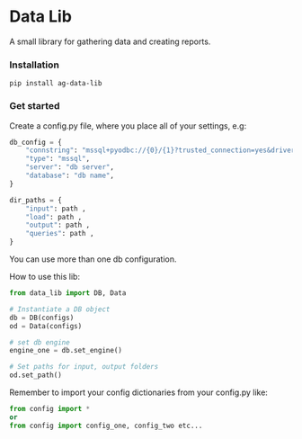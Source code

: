 # Data Lib
A small library for gathering data and creating reports.

### Installation
```
pip install ag-data-lib
```

### Get started
Create a config.py file, where you place all of your settings, e.g:

```Python 
db_config = {
    "connstring": "mssql+pyodbc://{0}/{1}?trusted_connection=yes&driver=ODBC+Driver+17+for+SQL+Server",
    "type": "mssql",
    "server": "db server",
    "database": "db name",
}

dir_paths = {
    "input": path ,
    "load": path ,
    "output": path ,
    "queries": path ,
}
```

You can use more than one db configuration.


How to use this lib:

```Python
from data_lib import DB, Data

# Instantiate a DB object
db = DB(configs)
od = Data(configs)

# set db engine
engine_one = db.set_engine()

# Set paths for input, output folders
od.set_path()
```
Remember to import your config dictionaries from your config.py like:

```Python 
from config import * 
or
from config import config_one, config_two etc...

```